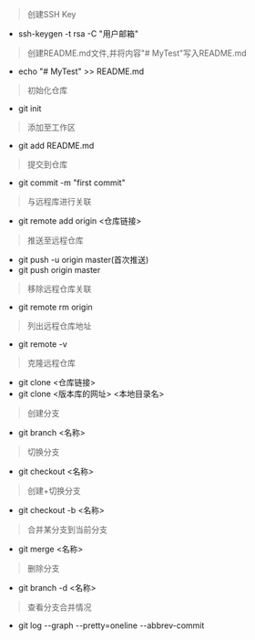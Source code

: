>创建SSH Key
* ssh-keygen -t rsa -C "用户邮箱"

>创建README.md文件,并将内容"# MyTest"写入README.md
* echo "# MyTest" >> README.md

>初始化仓库
* git init

>添加至工作区
* git add README.md

>提交到仓库
* git commit -m "first commit"

>与远程库进行关联
* git remote add origin <仓库链接>

>推送至远程仓库
* git push -u origin master(首次推送)
* git push origin master

>移除远程仓库关联
* git remote rm origin

>列出远程仓库地址
* git remote -v

>克隆远程仓库
* git clone <仓库链接>
* git clone <版本库的网址> <本地目录名>

>创建分支
* git branch <名称>

>切换分支
* git checkout <名称>

>创建+切换分支
* git checkout -b <名称>

>合并某分支到当前分支
* git merge <名称>

>删除分支
* git branch -d <名称>

>查看分支合并情况
* git log --graph --pretty=oneline --abbrev-commit